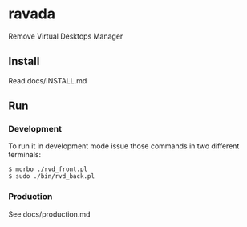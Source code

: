 # ravada
Remove Virtual Desktops Manager

## Install

Read docs/INSTALL.md

## Run

### Development
To run it in development mode issue those commands in two different terminals:

    $ morbo ./rvd_front.pl
    $ sudo ./bin/rvd_back.pl

### Production

See docs/production.md

